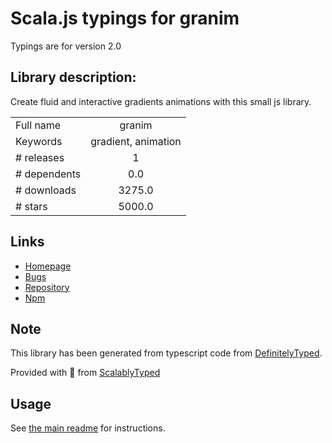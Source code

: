 
# Scala.js typings for granim

Typings are for version 2.0

## Library description:
Create fluid and interactive gradients animations with this small js library.

|                    |                 |
| ------------------ | :-------------: |
| Full name          | granim |
| Keywords           | gradient, animation |
| # releases         | 1 |
| # dependents       | 0.0 |
| # downloads        | 3275.0 |
| # stars            | 5000.0 |

## Links
- [Homepage](https://github.com/sarcadass/granim.js#readme)
- [Bugs](https://github.com/sarcadass/granim.js/issues)
- [Repository](https://github.com/sarcadass/granim.js)
- [Npm](https://www.npmjs.com/package/granim)
    


## Note
This library has been generated from typescript code from [DefinitelyTyped](https://definitelytyped.org).

Provided with :purple_heart: from [ScalablyTyped](https://github.com/oyvindberg/ScalablyTyped)

## Usage
See [the main readme](../../readme.md) for instructions.


